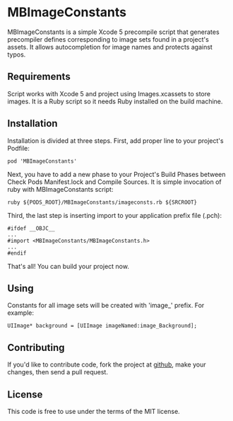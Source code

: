 MBImageConstants
================

MBImageConstants is a simple Xcode 5 precompile script that generates precompiler defines 
corresponding to image sets found in a project's assets. 
It allows autocompletion for image names and protects against typos.

Requirements
------------
Script works with Xcode 5 and project using Images.xcassets to store images. It is a Ruby script so it needs Ruby installed on the build machine.

Installation
------------
Installation is divided at three steps. First, add proper line to your project's Podfile:

    pod 'MBImageConstants'

Next, you have to add a new phase to your Project's Build Phases between Check Pods Manifest.lock and Compile Sources.
It is simple invocation of ruby with MBImageConstants script:

    ruby ${PODS_ROOT}/MBImageConstants/imageconsts.rb ${SRCROOT}

Third, the last step is inserting import to your application prefix file (.pch):

    #ifdef __OBJC__
    ...
    #import <MBImageConstants/MBImageConstants.h>
    ...
    #endif

That's all! You can build your project now.

Using
-----
Constants for all image sets will be created with 'image_' prefix. For example:

    UIImage* background = [UIImage imageNamed:image_Background];

Contributing
------------
If you'd like to contribute code, fork the project at [github](https://github.com/bananita/mbimageconstants), 
make your changes, then send a pull request.

License
-------
This code is free to use under the terms of the MIT license.
